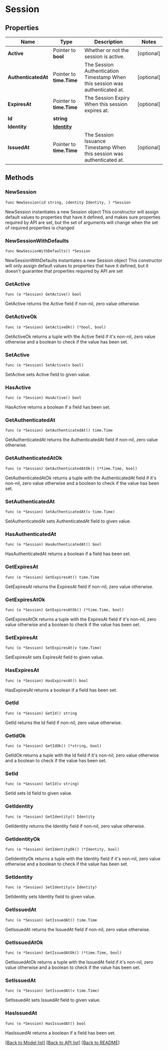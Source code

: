 # Session

## Properties

Name | Type | Description | Notes
------------ | ------------- | ------------- | -------------
**Active** | Pointer to **bool** | Whether or not the session is active. | [optional] 
**AuthenticatedAt** | Pointer to **time.Time** | The Session Authentication Timestamp  When this session was authenticated at. | [optional] 
**ExpiresAt** | Pointer to **time.Time** | The Session Expiry  When this session expires at. | [optional] 
**Id** | **string** |  | 
**Identity** | [**Identity**](Identity.md) |  | 
**IssuedAt** | Pointer to **time.Time** | The Session Issuance Timestamp  When this session was authenticated at. | [optional] 

## Methods

### NewSession

`func NewSession(id string, identity Identity, ) *Session`

NewSession instantiates a new Session object
This constructor will assign default values to properties that have it defined,
and makes sure properties required by API are set, but the set of arguments
will change when the set of required properties is changed

### NewSessionWithDefaults

`func NewSessionWithDefaults() *Session`

NewSessionWithDefaults instantiates a new Session object
This constructor will only assign default values to properties that have it defined,
but it doesn't guarantee that properties required by API are set

### GetActive

`func (o *Session) GetActive() bool`

GetActive returns the Active field if non-nil, zero value otherwise.

### GetActiveOk

`func (o *Session) GetActiveOk() (*bool, bool)`

GetActiveOk returns a tuple with the Active field if it's non-nil, zero value otherwise
and a boolean to check if the value has been set.

### SetActive

`func (o *Session) SetActive(v bool)`

SetActive sets Active field to given value.

### HasActive

`func (o *Session) HasActive() bool`

HasActive returns a boolean if a field has been set.

### GetAuthenticatedAt

`func (o *Session) GetAuthenticatedAt() time.Time`

GetAuthenticatedAt returns the AuthenticatedAt field if non-nil, zero value otherwise.

### GetAuthenticatedAtOk

`func (o *Session) GetAuthenticatedAtOk() (*time.Time, bool)`

GetAuthenticatedAtOk returns a tuple with the AuthenticatedAt field if it's non-nil, zero value otherwise
and a boolean to check if the value has been set.

### SetAuthenticatedAt

`func (o *Session) SetAuthenticatedAt(v time.Time)`

SetAuthenticatedAt sets AuthenticatedAt field to given value.

### HasAuthenticatedAt

`func (o *Session) HasAuthenticatedAt() bool`

HasAuthenticatedAt returns a boolean if a field has been set.

### GetExpiresAt

`func (o *Session) GetExpiresAt() time.Time`

GetExpiresAt returns the ExpiresAt field if non-nil, zero value otherwise.

### GetExpiresAtOk

`func (o *Session) GetExpiresAtOk() (*time.Time, bool)`

GetExpiresAtOk returns a tuple with the ExpiresAt field if it's non-nil, zero value otherwise
and a boolean to check if the value has been set.

### SetExpiresAt

`func (o *Session) SetExpiresAt(v time.Time)`

SetExpiresAt sets ExpiresAt field to given value.

### HasExpiresAt

`func (o *Session) HasExpiresAt() bool`

HasExpiresAt returns a boolean if a field has been set.

### GetId

`func (o *Session) GetId() string`

GetId returns the Id field if non-nil, zero value otherwise.

### GetIdOk

`func (o *Session) GetIdOk() (*string, bool)`

GetIdOk returns a tuple with the Id field if it's non-nil, zero value otherwise
and a boolean to check if the value has been set.

### SetId

`func (o *Session) SetId(v string)`

SetId sets Id field to given value.


### GetIdentity

`func (o *Session) GetIdentity() Identity`

GetIdentity returns the Identity field if non-nil, zero value otherwise.

### GetIdentityOk

`func (o *Session) GetIdentityOk() (*Identity, bool)`

GetIdentityOk returns a tuple with the Identity field if it's non-nil, zero value otherwise
and a boolean to check if the value has been set.

### SetIdentity

`func (o *Session) SetIdentity(v Identity)`

SetIdentity sets Identity field to given value.


### GetIssuedAt

`func (o *Session) GetIssuedAt() time.Time`

GetIssuedAt returns the IssuedAt field if non-nil, zero value otherwise.

### GetIssuedAtOk

`func (o *Session) GetIssuedAtOk() (*time.Time, bool)`

GetIssuedAtOk returns a tuple with the IssuedAt field if it's non-nil, zero value otherwise
and a boolean to check if the value has been set.

### SetIssuedAt

`func (o *Session) SetIssuedAt(v time.Time)`

SetIssuedAt sets IssuedAt field to given value.

### HasIssuedAt

`func (o *Session) HasIssuedAt() bool`

HasIssuedAt returns a boolean if a field has been set.


[[Back to Model list]](../README.md#documentation-for-models) [[Back to API list]](../README.md#documentation-for-api-endpoints) [[Back to README]](../README.md)



